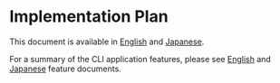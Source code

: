 # Implementation Plan

This document is available in [English](./implementation_plan_en.md) and [Japanese](./implementation_plan_ja.md).

For a summary of the CLI application features, please see [English](./cli_features.md) and [Japanese](./cli_features_ja.md) feature documents.
